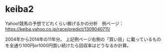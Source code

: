 # keiba2
Yahoo!競馬の予想でどれくらい稼げるかの分析　例ページ：　https://keiba.yahoo.co.jp/race/predict/1309040711/

2004年から2014年の11年分。
上記例ページ右側の「買い目」に載っているものを全通り100円or1000円買い続けたら回収率はどうなるか計算。
